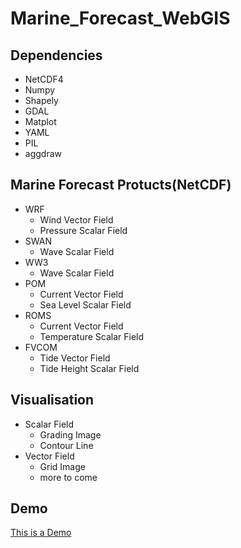 Marine_Forecast_WebGIS
======================
Dependencies
------------------------------
- NetCDF4
- Numpy
- Shapely
- GDAL
- Matplot
- YAML
- PIL
- aggdraw

Marine Forecast Protucts(NetCDF)
------------------------------
- WRF
    - Wind Vector Field
    - Pressure Scalar Field
- SWAN
    - Wave Scalar Field
- WW3
    - Wave Scalar Field
- POM
    - Current Vector Field
    - Sea Level Scalar Field
- ROMS
    - Current Vector Field
    - Temperature Scalar Field
- FVCOM
    - Tide Vector Field
    - Tide Height Scalar Field

Visualisation
-----------------------------
- Scalar Field
    - Grading Image
    - Contour Line
- Vector Field
    - Grid Image
    - more to come

Demo
---------------------------
[This is a Demo](http://54.241.241.182/static)

